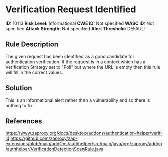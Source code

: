 
# Verification Request Identified

**ID:** 10113
**Risk Level:** Informational
**CWE ID:** Not specified
**WASC ID:** Not specified
**Attack Strength:** Not specified
**Alert Threshold:** DEFAULT

## Rule Description
The given request has been identified as a good candidate for authentication verification. If the request is in a context which has a Verification Strategy set to "Poll" but where the URL is empty then this rule will fill in the correct values.

## Solution
This is an informational alert rather than a vulnerability and so there is nothing to fix.

## References
https://www.zaproxy.org/docs/desktop/addons/authentication-helper/verif-id
https://github.com/zaproxy/zap-extensions/blob/main/addOns/authhelper/src/main/java/org/zaproxy/addon/authhelper/VerificationDetectionScanRule.java
